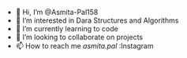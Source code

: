 - 👋 Hi, I’m @Asmita-Pal158
- 👀 I’m interested in Dara Structures and Algorithms 
- 🌱 I’m currently learning to code
- 💞️ I’m looking to collaborate on projects 
- 📫 How to reach me _asmita.pal_ :Instagram 

<!---
Asmita-Pal158/Asmita-Pal158 is a ✨ special ✨ repository because its `README.md` (this file) appears on your GitHub profile.
You can click the Preview link to take a look at your changes.
--->
